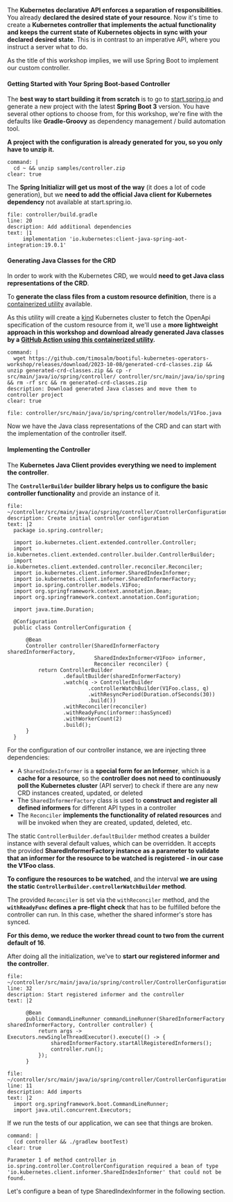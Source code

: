 The **Kubernetes declarative API enforces a separation of responsibilities**. You already **declared the desired state of your resource**. 
Now it's time to create a **Kubernetes controller that implements the actual functionality and keeps the current state of Kubernetes objects in sync with your declared desired state**. This is in contrast to an imperative API, where you instruct a server what to do.

As the title of this workshop implies, we will use Spring Boot to implement our custom controller.

#### Getting Started with Your Spring Boot-based Controller
The **best way to start building it from scratch** is to go to [start.spring.io](https://start.spring.io) and generate a new project with the latest **Spring Boot 3** version.
You have several other options to choose from, for this workshop, we're fine with the defaults like **Gradle-Groovy** as dependency management / build automation tool.

**A project with the configuration is already generated for you, so you only have to unzip it.**
```terminal:execute
command: |
  cd ~ && unzip samples/controller.zip
clear: true
```

The **Spring Initializr will get us most of the way** (it does a lot of code generation), but we **need to add the official Java client for Kubernetes dependency** not available at start.spring.io.

```editor:insert-lines-before-line
file: controller/build.gradle
line: 20
description: Add additional dependencies
text: |1
     implementation 'io.kubernetes:client-java-spring-aot-integration:19.0.1'
```

#### Generating Java Classes for the CRD
In order to work with the Kubernetes CRD, we would **need to get Java class representations of the CRD**.

To **generate the class files from a custom resource definition**, there is a [containerized utility](https://github.com/kubernetes-client/java/blob/master/docs/generate-model-from-third-party-resources.md#remote-generate-via-github-action) available.

As this utility will create a [kind](https://kind.sigs.k8s.io/) Kubernetes cluster to fetch the OpenApi specification of the custom resource from it, we'll use a **more lightweight approach in this workshop and download already generated Java classes by a [GitHub Action using this containerized utility](https://github.com/kubernetes-client/java/blob/master/docs/generate-model-from-third-party-resources.md#remote-generate-via-github-action).**
```terminal:execute
command: |
  wget https://github.com/timosalm/bootiful-kubernetes-operators-workshop/releases/download/2023-10-08/generated-crd-classes.zip && unzip generated-crd-classes.zip && cp -r src/main/java/io/spring/controller/ controller/src/main/java/io/spring && rm -rf src && rm generated-crd-classes.zip
description: Download generated Java classes and move them to controller project
clear: true
```
```editor:open-file
file: controller/src/main/java/io/spring/controller/models/V1Foo.java
```

Now we have the Java class representations of the CRD and can start with the implementation of the controller itself.

#### Implementing the Controller

The **Kubernetes Java Client provides everything we need to implement the controller**. 

The **`ControllerBuilder` builder library helps us to configure the basic controller functionality** and provide an instance of it.
```editor:append-lines-to-file
file: ~/controller/src/main/java/io/spring/controller/ControllerConfiguration.java
description: Create initial controller configuration
text: |2
  package io.spring.controller;
  
  import io.kubernetes.client.extended.controller.Controller;
  import io.kubernetes.client.extended.controller.builder.ControllerBuilder;
  import io.kubernetes.client.extended.controller.reconciler.Reconciler;
  import io.kubernetes.client.informer.SharedIndexInformer;
  import io.kubernetes.client.informer.SharedInformerFactory;
  import io.spring.controller.models.V1Foo;
  import org.springframework.context.annotation.Bean;
  import org.springframework.context.annotation.Configuration;

  import java.time.Duration;

  @Configuration
  public class ControllerConfiguration {

      @Bean
      Controller controller(SharedInformerFactory sharedInformerFactory,
                            SharedIndexInformer<V1Foo> informer,
                            Reconciler reconciler) {
          return ControllerBuilder
                  .defaultBuilder(sharedInformerFactory)
                  .watch(q -> ControllerBuilder
                          .controllerWatchBuilder(V1Foo.class, q)
                          .withResyncPeriod(Duration.ofSeconds(30))
                          .build())
                  .withReconciler(reconciler)
                  .withReadyFunc(informer::hasSynced)
                  .withWorkerCount(2)
                  .build();
      }
  }
```
For the configuration of our controller instance, we are injecting three dependencies:
- A `SharedIndexInformer` is a **special form for an Informer**, which is a **cache for a resource**, so the **controller does not need to continuously poll the Kubernetes cluster** (API server) to check if there are any new CRD instances created, updated, or deleted
- The `SharedInformerFactory` class is used to **construct and register all defined informers** for different API types in a controller
- The `Reconciler` **implements the functionality of related resources** and will be invoked when they are created, updated, deleted, etc.

The static `ControllerBuilder.defaultBuilder` method creates a builder instance with several default values, which can be overridden. It accepts the provided **SharedInformerFactory instance as a parameter to validate that an informer for the resource to be watched is registered - in our case the V1Foo class**.

**To configure the resources to be watched**, and the interval **we are using the static `ControllerBuilder.controllerWatchBuilder` method**.

The provided `Reconciler` is set via the `withReconciler` method, and the **`withReadyFunc` defines a pre-flight check** that has to be fulfilled before the controller can run. In this case, whether the shared informer's store has synced.

**For this demo, we reduce the worker thread count to two from the current default of 16**.

After doing all the initialization, we've to **start our registered informer and the controller**. 
```editor:insert-lines-before-line
file: ~/controller/src/main/java/io/spring/controller/ControllerConfiguration.java
line: 32
description: Start registered informer and the controller
text: |2

      @Bean
      public CommandLineRunner commandLineRunner(SharedInformerFactory sharedInformerFactory, Controller controller) {
          return args -> Executors.newSingleThreadExecutor().execute(() -> {
              sharedInformerFactory.startAllRegisteredInformers();
              controller.run();
          });
      }
```
```editor:insert-lines-before-line
file: ~/controller/src/main/java/io/spring/controller/ControllerConfiguration.java
line: 11
description: Add imports
text: |2
  import org.springframework.boot.CommandLineRunner;
  import java.util.concurrent.Executors;
```


If we run the tests of our application, we can see that things are broken.
```terminal:execute
command: |
  (cd controller && ./gradlew bootTest)
clear: true
```
```
Parameter 1 of method controller in io.spring.controller.ControllerConfiguration required a bean of type 'io.kubernetes.client.informer.SharedIndexInformer' that could not be found.
```

Let's configure a bean of type SharedIndexInformer<V1Foo> in the following section.
